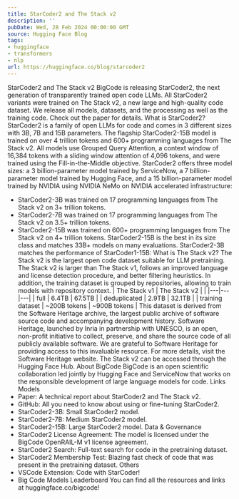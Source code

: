 ```yaml
---
title: StarCoder2 and The Stack v2
description: ''
pubDate: Wed, 28 Feb 2024 00:00:00 GMT
source: Hugging Face Blog
tags:
- huggingface
- transformers
- nlp
url: https://huggingface.co/blog/starcoder2
---
```


StarCoder2 and The Stack v2
BigCode is releasing StarCoder2, the next generation of transparently trained open code LLMs. All StarCoder2 variants were trained on The Stack v2, a new large and high-quality code dataset. We release all models, datasets, and the processing as well as the training code. Check out the paper for details.
What is StarCoder2?
StarCoder2 is a family of open LLMs for code and comes in 3 different sizes with 3B, 7B and 15B parameters. The flagship StarCoder2-15B model is trained on over 4 trillion tokens and 600+ programming languages from The Stack v2. All models use Grouped Query Attention, a context window of 16,384 tokens with a sliding window attention of 4,096 tokens, and were trained using the Fill-in-the-Middle objective.
StarCoder2 offers three model sizes: a 3 billion-parameter model trained by ServiceNow, a 7 billion-parameter model trained by Hugging Face, and a 15 billion-parameter model trained by NVIDIA using NVIDIA NeMo on NVIDIA accelerated infrastructure:
- StarCoder2-3B was trained on 17 programming languages from The Stack v2 on 3+ trillion tokens.
- StarCoder2-7B was trained on 17 programming languages from The Stack v2 on 3.5+ trillion tokens.
- StarCoder2-15B was trained on 600+ programming languages from The Stack v2 on 4+ trillion tokens.
StarCoder2-15B is the best in its size class and matches 33B+ models on many evaluations. StarCoder2-3B matches the performance of StarCoder1-15B:
What is The Stack v2?
The Stack v2 is the largest open code dataset suitable for LLM pretraining. The Stack v2 is larger than The Stack v1, follows an improved language and license detection procedure, and better filtering heuristics. In addition, the training dataset is grouped by repositories, allowing to train models with repository context.
| The Stack v1 | The Stack v2 | |
|---|---|---|
| full | 6.4TB | 67.5TB |
| deduplicated | 2.9TB | 32.1TB |
| training dataset | ~200B tokens | ~900B tokens |
This dataset is derived from the Software Heritage archive, the largest public archive of software source code and accompanying development history. Software Heritage, launched by Inria in partnership with UNESCO, is an open, non-profit initiative to collect, preserve, and share the source code of all publicly available software. We are grateful to Software Heritage for providing access to this invaluable resource. For more details, visit the Software Heritage website.
The Stack v2 can be accessed through the Hugging Face Hub.
About BigCode
BigCode is an open scientific collaboration led jointly by Hugging Face and ServiceNow that works on the responsible development of large language models for code.
Links
Models
- Paper: A technical report about StarCoder2 and The Stack v2.
- GitHub: All you need to know about using or fine-tuning StarCoder2.
- StarCoder2-3B: Small StarCoder2 model.
- StarCoder2-7B: Medium StarCoder2 model.
- StarCoder2-15B: Large StarCoder2 model.
Data & Governance
- StarCoder2 License Agreement: The model is licensed under the BigCode OpenRAIL-M v1 license agreement.
- StarCoder2 Search: Full-text search for code in the pretraining dataset.
- StarCoder2 Membership Test: Blazing fast check of code that was present in the pretraining dataset.
Others
- VSCode Extension: Code with StarCoder!
- Big Code Models Leaderboard
You can find all the resources and links at huggingface.co/bigcode!